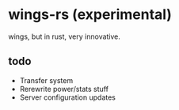 # wings-rs (experimental)

wings, but in rust, very innovative.

## todo

- Transfer system
- Rerewrite power/stats stuff
- Server configuration updates
